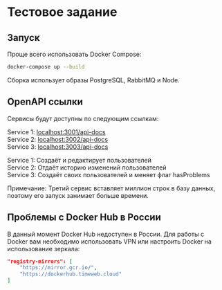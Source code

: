 # Тестовое задание

## Запуск

Проще всего использовать Docker Compose:

```bash
docker-compose up --build
```

Сборка использует образы PostgreSQL, RabbitMQ и Node.

## OpenAPI ссылки

Сервисы будут доступны по следующим ссылкам:

Service 1: [localhost:3001/api-docs](localhost:3001/api-docs)<br>
Service 2: [localhost:3002/api-docs](localhost:3002/api-docs)<br>
Service 3: [localhost:3003/api-docs](localhost:3003/api-docs)<br>

Service 1: Создаёт и редактирует пользователей<br>
Service 2: Отдаёт историю изменений пользователей<br>
Service 3: Создаёт своих пользователей и меняет флаг hasProblems<br>

Примечание: Третий сервис вставляет миллион строк в базу данных, поэтому его запуск занимает больше времени.

## Проблемы с Docker Hub в России

В данный момент Docker Hub недоступен в России. Для работы с Docker вам необходимо использовать VPN или настроить Docker на использование зеркала:

```json
"registry-mirrors": [
    "https://mirror.gcr.io/",
    "https://dockerhub.timeweb.cloud"
]
```
